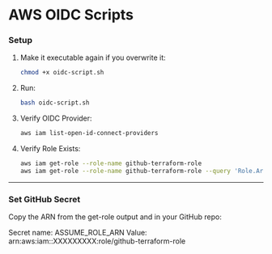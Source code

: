 # AWS OIDC Scripts

### Setup
1. Make it executable again if you overwrite it:
   ```bash
   chmod +x oidc-script.sh
   ```

2. Run:
   ```bash
   bash oidc-script.sh
   ```

3. Verify OIDC Provider:
   ```bash
   aws iam list-open-id-connect-providers
   ```

4. Verify Role Exists:
   ```bash
   aws iam get-role --role-name github-terraform-role
   aws iam get-role --role-name github-terraform-role --query 'Role.Arn' --output text
   ```
---

### Set GitHub Secret

Copy the ARN from the get-role output and in your GitHub repo:

Secret name: ASSUME_ROLE_ARN
Value: arn:aws:iam::XXXXXXXXX:role/github-terraform-role